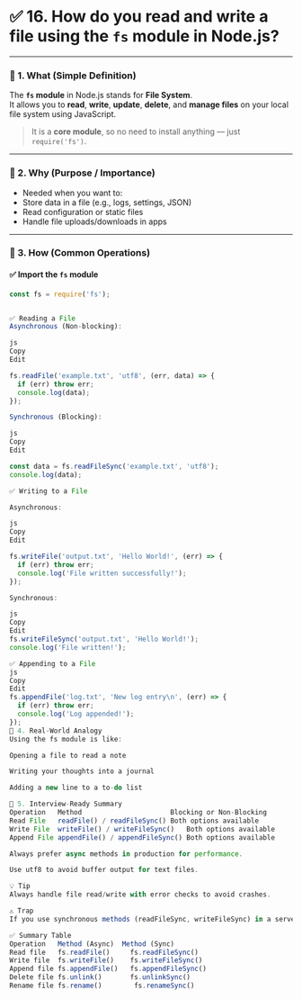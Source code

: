 # ✅ 16. How do you read and write a file using the `fs` module in Node.js?

---

### 🔹 1. What (Simple Definition)

The **`fs` module** in Node.js stands for **File System**.  
It allows you to **read**, **write**, **update**, **delete**, and **manage files** on your local file system using JavaScript.

> It is a **core module**, so no need to install anything — just `require('fs')`.

---

### 🔹 2. Why (Purpose / Importance)

  - Needed when you want to:
  - Store data in a file (e.g., logs, settings, JSON)
  - Read configuration or static files
  - Handle file uploads/downloads in apps

---

### 🔹 3. How (Common Operations)

#### ✅ Import the `fs` module

```js
const fs = require('fs');


✅ Reading a File
Asynchronous (Non-blocking):

js
Copy
Edit

fs.readFile('example.txt', 'utf8', (err, data) => {
  if (err) throw err;
  console.log(data);
});

Synchronous (Blocking):

js
Copy
Edit

const data = fs.readFileSync('example.txt', 'utf8');
console.log(data);

✅ Writing to a File

Asynchronous:

js
Copy
Edit

fs.writeFile('output.txt', 'Hello World!', (err) => {
  if (err) throw err;
  console.log('File written successfully!');
});

Synchronous:

js
Copy
Edit
fs.writeFileSync('output.txt', 'Hello World!');
console.log('File written!');

✅ Appending to a File
js
Copy
Edit
fs.appendFile('log.txt', 'New log entry\n', (err) => {
  if (err) throw err;
  console.log('Log appended!');
});
🔹 4. Real-World Analogy
Using the fs module is like:

Opening a file to read a note

Writing your thoughts into a journal

Adding a new line to a to-do list

🔹 5. Interview-Ready Summary
Operation	Method	                    Blocking or Non-Blocking
Read File	readFile() / readFileSync()	Both options available
Write File	writeFile() / writeFileSync()	Both options available
Append File	appendFile() / appendFileSync()	Both options available

Always prefer async methods in production for performance.

Use utf8 to avoid buffer output for text files.

💡 Tip
Always handle file read/write with error checks to avoid crashes.

⚠️ Trap
If you use synchronous methods (readFileSync, writeFileSync) in a server app, it can block the event loop, making your app slow.

✅ Summary Table
Operation	Method (Async)	Method (Sync)
Read file	fs.readFile()	  fs.readFileSync()
Write file	fs.writeFile()	  fs.writeFileSync()
Append file	fs.appendFile()	  fs.appendFileSync()
Delete file	fs.unlink()	      fs.unlinkSync()
Rename file	fs.rename()	       fs.renameSync()